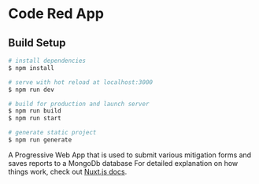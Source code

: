 # Code Red App

## Build Setup

```bash
# install dependencies
$ npm install

# serve with hot reload at localhost:3000
$ npm run dev

# build for production and launch server
$ npm run build
$ npm run start

# generate static project
$ npm run generate
```
A Progressive Web App that is used to submit various mitigation forms and saves reports to a MongoDb database
For detailed explanation on how things work, check out [Nuxt.js docs](https://nuxtjs.org).

